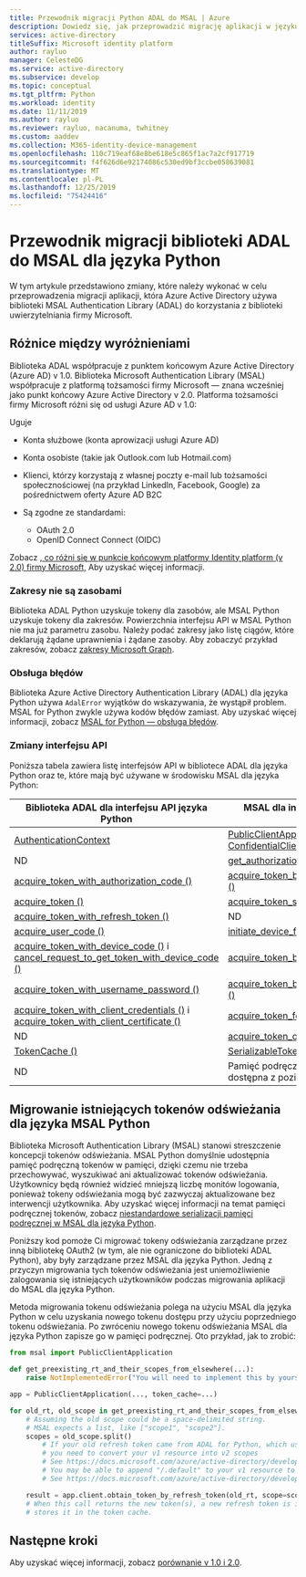 ```yaml
---
title: Przewodnik migracji Python ADAL do MSAL | Azure
description: Dowiedz się, jak przeprowadzić migrację aplikacji w języku Python biblioteki Azure Active Directory Authentication Library (ADAL) do biblioteki uwierzytelniania firmy Microsoft (MSAL) dla języka Python.
services: active-directory
titleSuffix: Microsoft identity platform
author: rayluo
manager: CelesteDG
ms.service: active-directory
ms.subservice: develop
ms.topic: conceptual
ms.tgt_pltfrm: Python
ms.workload: identity
ms.date: 11/11/2019
ms.author: rayluo
ms.reviewer: rayluo, nacanuma, twhitney
ms.custom: aaddev
ms.collection: M365-identity-device-management
ms.openlocfilehash: 110c719eaf68e8be618e5c865f1ac7a2cf917719
ms.sourcegitcommit: f4f626d6e92174086c530ed9bf3ccbe058639081
ms.translationtype: MT
ms.contentlocale: pl-PL
ms.lasthandoff: 12/25/2019
ms.locfileid: "75424416"
---
```

# <a name="adal-to-msal-migration-guide-for-python"></a>Przewodnik migracji biblioteki ADAL do MSAL dla języka Python

W tym artykule przedstawiono zmiany, które należy wykonać w celu przeprowadzenia migracji aplikacji, która Azure Active Directory używa biblioteki MSAL Authentication Library (ADAL) do korzystania z biblioteki uwierzytelniania firmy Microsoft.

## <a name="difference-highlights"></a>Różnice między wyróżnieniami

Biblioteka ADAL współpracuje z punktem końcowym Azure Active Directory (Azure AD) v 1.0. Biblioteka Microsoft Authentication Library (MSAL) współpracuje z platformą tożsamości firmy Microsoft — znana wcześniej jako punkt końcowy Azure Active Directory v 2.0. Platforma tożsamości firmy Microsoft różni się od usługi Azure AD v 1.0:

Uguje
  - Konta służbowe (konta aprowizacji usługi Azure AD)
  - Konta osobiste (takie jak Outlook.com lub Hotmail.com)
  - Klienci, którzy korzystają z własnej poczty e-mail lub tożsamości społecznościowej (na przykład LinkedIn, Facebook, Google) za pośrednictwem oferty Azure AD B2C

- Są zgodne ze standardami:
  - OAuth 2.0
  - OpenID Connect Connect (OIDC)

Zobacz [, co różni się w punkcie końcowym platformy Identity platform (v 2.0) firmy Microsoft,](https://docs.microsoft.com/azure/active-directory/develop/azure-ad-endpoint-comparison) Aby uzyskać więcej informacji.

### <a name="scopes-not-resources"></a>Zakresy nie są zasobami

Biblioteka ADAL Python uzyskuje tokeny dla zasobów, ale MSAL Python uzyskuje tokeny dla zakresów. Powierzchnia interfejsu API w MSAL Python nie ma już parametru zasobu. Należy podać zakresy jako listę ciągów, które deklarują żądane uprawnienia i żądane zasoby. Aby zobaczyć przykład zakresów, zobacz [zakresy Microsoft Graph](https://docs.microsoft.com/graph/permissions-reference).

### <a name="error-handling"></a>Obsługa błędów

Biblioteka Azure Active Directory Authentication Library (ADAL) dla języka Python używa `AdalError` wyjątków do wskazywania, że wystąpił problem. MSAL for Python zwykle używa kodów błędów zamiast. Aby uzyskać więcej informacji, zobacz [MSAL for Python — obsługa błędów](https://docs.microsoft.com/azure/active-directory/develop/msal-handling-exceptions?tabs=python).

### <a name="api-changes"></a>Zmiany interfejsu API

Poniższa tabela zawiera listę interfejsów API w bibliotece ADAL dla języka Python oraz te, które mają być używane w środowisku MSAL dla języka Python:

| Biblioteka ADAL dla interfejsu API języka Python  | MSAL dla interfejsu API języka Python |
| ------------------- | ---------------------------------- |
| [AuthenticationContext](https://adal-python.readthedocs.io/en/latest/#adal.AuthenticationContext)  | [PublicClientApplication lub ConfidentialClientApplication](https://msal-python.readthedocs.io/en/latest/#msal.ClientApplication.__init__)  |
| ND  | [get_authorization_request_url ()](https://msal-python.readthedocs.io/en/latest/#msal.ClientApplication.get_authorization_request_url)  |
| [acquire_token_with_authorization_code ()](https://adal-python.readthedocs.io/en/latest/#adal.AuthenticationContext.acquire_token_with_authorization_code) | [acquire_token_by_authorization_code ()](https://msal-python.readthedocs.io/en/latest/#msal.ClientApplication.acquire_token_by_authorization_code) |
| [acquire_token ()](https://adal-python.readthedocs.io/en/latest/#adal.AuthenticationContext.acquire_token) | [acquire_token_silent ()](https://msal-python.readthedocs.io/en/latest/#msal.ClientApplication.acquire_token_silent) |
| [acquire_token_with_refresh_token ()](https://adal-python.readthedocs.io/en/latest/#adal.AuthenticationContext.acquire_token_with_refresh_token) | ND |
| [acquire_user_code ()](https://adal-python.readthedocs.io/en/latest/#adal.AuthenticationContext.acquire_user_code) | [initiate_device_flow ()](https://msal-python.readthedocs.io/en/latest/#msal.PublicClientApplication.initiate_device_flow) |
| [acquire_token_with_device_code ()](https://adal-python.readthedocs.io/en/latest/#adal.AuthenticationContext.acquire_token_with_device_code) i [cancel_request_to_get_token_with_device_code ()](https://adal-python.readthedocs.io/en/latest/#adal.AuthenticationContext.cancel_request_to_get_token_with_device_code) | [acquire_token_by_device_flow ()](https://msal-python.readthedocs.io/en/latest/#msal.PublicClientApplication.acquire_token_by_device_flow) |
| [acquire_token_with_username_password ()](https://adal-python.readthedocs.io/en/latest/#adal.AuthenticationContext.acquire_token_with_username_password) | [acquire_token_by_username_password ()](https://msal-python.readthedocs.io/en/latest/#msal.PublicClientApplication.acquire_token_by_username_password) |
| [acquire_token_with_client_credentials ()](https://adal-python.readthedocs.io/en/latest/#adal.AuthenticationContext.acquire_token_with_client_credentials) i [acquire_token_with_client_certificate ()](https://adal-python.readthedocs.io/en/latest/#adal.AuthenticationContext.acquire_token_with_client_certificate) | [acquire_token_for_client ()](https://msal-python.readthedocs.io/en/latest/#msal.ConfidentialClientApplication.acquire_token_for_client) |
| ND | [acquire_token_on_behalf_of ()](https://msal-python.readthedocs.io/en/latest/#msal.ConfidentialClientApplication.acquire_token_on_behalf_of) |
| [TokenCache ()](https://adal-python.readthedocs.io/en/latest/#adal.TokenCache) | [SerializableTokenCache()](https://msal-python.readthedocs.io/en/latest/#msal.SerializableTokenCache) |
| ND | Pamięć podręczna z trwałość, dostępna z poziomu [rozszerzeń MSAL](https://github.com/marstr/original-microsoft-authentication-extensions-for-python) |

## <a name="migrate-existing-refresh-tokens-for-msal-python"></a>Migrowanie istniejących tokenów odświeżania dla języka MSAL Python

Biblioteka Microsoft Authentication Library (MSAL) stanowi streszczenie koncepcji tokenów odświeżania. MSAL Python domyślnie udostępnia pamięć podręczną tokenów w pamięci, dzięki czemu nie trzeba przechowywać, wyszukiwać ani aktualizować tokenów odświeżania. Użytkownicy będą również widzieć mniejszą liczbę monitów logowania, ponieważ tokeny odświeżania mogą być zazwyczaj aktualizowane bez interwencji użytkownika. Aby uzyskać więcej informacji na temat pamięci podręcznej tokenów, zobacz [niestandardowe serializacji pamięci podręcznej w MSAL dla języka Python](msal-python-token-cache-serialization.md).

Poniższy kod pomoże Ci migrować tokeny odświeżania zarządzane przez inną bibliotekę OAuth2 (w tym, ale nie ograniczone do biblioteki ADAL Python), aby były zarządzane przez MSAL dla języka Python. Jedną z przyczyn migrowania tych tokenów odświeżania jest uniemożliwienie zalogowania się istniejących użytkowników podczas migrowania aplikacji do MSAL dla języka Python.

Metoda migrowania tokenu odświeżania polega na użyciu MSAL dla języka Python w celu uzyskania nowego tokenu dostępu przy użyciu poprzedniego tokenu odświeżania. Po zwróceniu nowego tokenu odświeżania MSAL dla języka Python zapisze go w pamięci podręcznej. Oto przykład, jak to zrobić:

```python
from msal import PublicClientApplication

def get_preexisting_rt_and_their_scopes_from_elsewhere(...):
    raise NotImplementedError("You will need to implement this by yourself")

app = PublicClientApplication(..., token_cache=...)

for old_rt, old_scope in get_preexisting_rt_and_their_scopes_from_elsewhere(...):
    # Assuming the old scope could be a space-delimited string.
    # MSAL expects a list, like ["scope1", "scope2"].
    scopes = old_scope.split()
        # If your old refresh token came from ADAL for Python, which uses a resource rather than a scope,
        # you need to convert your v1 resource into v2 scopes
        # See https://docs.microsoft.com/azure/active-directory/develop/azure-ad-endpoint-comparison#scopes-not-resources
        # You may be able to append "/.default" to your v1 resource to form a scope
        # See https://docs.microsoft.com/azure/active-directory/develop/v2-permissions-and-consent#the-default-scope

    result = app.client.obtain_token_by_refresh_token(old_rt, scope=scopes)
    # When this call returns the new token(s), a new refresh token is issued by the Microsoft identity platform and MSAL for Python
    # stores it in the token cache.
```

## <a name="next-steps"></a>Następne kroki

Aby uzyskać więcej informacji, zobacz [porównanie v 1.0 i 2.0](active-directory-v2-compare.md).
